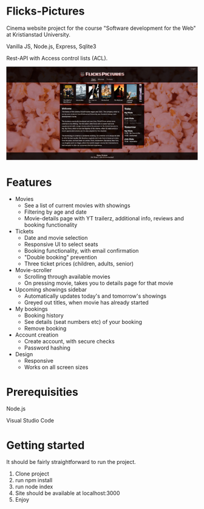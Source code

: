# Flicks-Pictures

Cinema website project for the course "Software development for the Web" at Kristianstad University.

Vanilla JS, Node.js, Express, Sqlite3

Rest-API with Access control lists (ACL).

![Screenshot of website](./screenshot.JPG)

# Features
- Movies
    - See a list of current movies with showings
    - Filtering by age and date
    - Movie-details page with YT trailerz, additional info, reviews and booking functionality
 - Tickets
    - Date and movie selection
    - Responsive UI to select seats
    - Booking functionality, with email confirmation
    - "Double booking" prevention
    - Three ticket prices (children, adults, senior)
- Movie-scroller
    - Scrolling through available movies
    - On pressing movie, takes you to details page for that movie
- Upcoming showings sidebar
    - Automatically updates today's and tomorrow's showings
    - Greyed out titles, when movie has already started 
- My bookings
    - Booking history
    - See details (seat numbers etc) of your booking
    - Remove booking
 - Account creation
    - Create account, with secure checks
    - Password hashing
 - Design
    - Responsive
    - Works on all screen sizes

# Prerequisities
Node.js

Visual Studio Code

# Getting started
It should be fairly straightforward to run the project. 

1. Clone project
2. run npm install
3. run node index
4. Site should be available at localhost:3000
5. Enjoy
